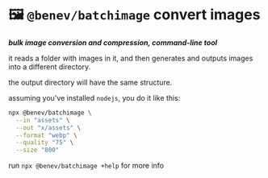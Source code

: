 
# 🖼️ `@benev/batchimage` convert images

***bulk image conversion and compression, command-line tool***

it reads a folder with images in it, and then generates and outputs images into a different directory.

the output directory will have the same structure.

assuming you've installed `nodejs`, you do it like this:

```sh
npx @benev/batchimage \
  --in "assets" \
  --out "x/assets" \
  --format "webp" \
  --quality "75" \
  --size "800"
```

run `npx @benev/batchimage +help` for more info

